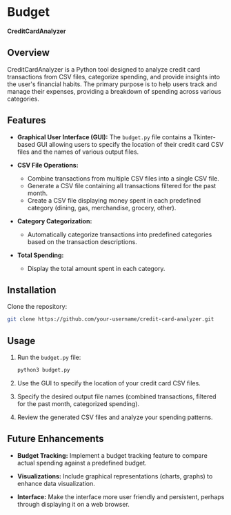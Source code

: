 # Budget

**CreditCardAnalyzer**

## Overview

CreditCardAnalyzer is a Python tool designed to analyze credit card transactions from CSV files, categorize spending, and provide insights into the user's financial habits. The primary purpose is to help users track and manage their expenses, providing a breakdown of spending across various categories.

## Features

- **Graphical User Interface (GUI):** The `budget.py` file contains a Tkinter-based GUI allowing users to specify the location of their credit card CSV files and the names of various output files.

- **CSV File Operations:**
  - Combine transactions from multiple CSV files into a single CSV file.
  - Generate a CSV file containing all transactions filtered for the past month.
  - Create a CSV file displaying money spent in each predefined category (dining, gas, merchandise, grocery, other).

- **Category Categorization:**
  - Automatically categorize transactions into predefined categories based on the transaction descriptions.

- **Total Spending:**
  - Display the total amount spent in each category.

## Installation

Clone the repository:

   ```bash
   git clone https://github.com/your-username/credit-card-analyzer.git
   ```

## Usage

1. Run the `budget.py` file:

   ```bash
   python3 budget.py
   ```

2. Use the GUI to specify the location of your credit card CSV files.

3. Specify the desired output file names (combined transactions, filtered for the past month, categorized spending).

4. Review the generated CSV files and analyze your spending patterns.

## Future Enhancements

- **Budget Tracking:** Implement a budget tracking feature to compare actual spending against a predefined budget.

- **Visualizations:** Include graphical representations (charts, graphs) to enhance data visualization.

- **Interface:** Make the interface more user friendly and persistent, perhaps through displaying it on a web browser.
